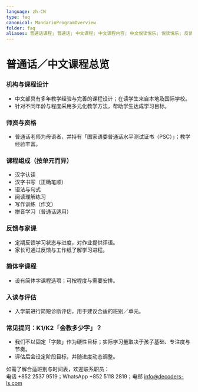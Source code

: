 ```yaml
---
language: zh-CN
type: faq
canonical: MandarinProgramOverview
folder: faq
aliases: 普通话课程; 普通话; 中文课程; 中文课程内容; 中文悦读悦乐; 悦读悦乐; 反馈; 家课; 作业; 简体字课程; 拼音; 汉语拼音; 教师资历; 教师资格; 国家语委普通话水平测试证书; PSC; 课程安排; 诊断评估; 测验; 测试; K1; K2; 会教多少字
---
```

# 普通话／中文课程总览

### 机构与课程设计
- 中文部具有多年教学经验与完善的课程设计；在读学生来自本地及国际学校。
- 针对不同年龄与程度采用多元化教学方法，帮助学生达成学习目标。

### 师资与资格
- 普通话老师为母语者，并持有「国家语委普通话水平测试证书（PSC）」；教学经验丰富。

### 课程组成（按单元而异）
- 汉字认读
- 汉字书写（正确笔顺）
- 语法与句式
- 阅读理解练习
- 写作训练（作文）
- 拼音学习（普通话适用）

### 反馈与家课
- 定期反馈学习状态与进度，对作业提供评语。
- 家长可通过反馈与工作纸了解学习进程。

### 简体字课程
- 设有简体字课程选项；可按程度与需要安排。

### 入读与评估
- 入学前进行简短诊断评估，用于建议合适的班别／单元。

### 常见提问：K1/K2「会教多少字」？
- 我们不以固定「字数」作为硬性目标；实际学习量取决于孩子基础、专注度与节奏。
- 评估后会设定阶段目标，并随进度动态调整。

如需了解合适班别与时间表，欢迎联系职员：  
电话 +852 2537 9519；WhatsApp +852 5118 2819；电邮 info@decoders-ls.com